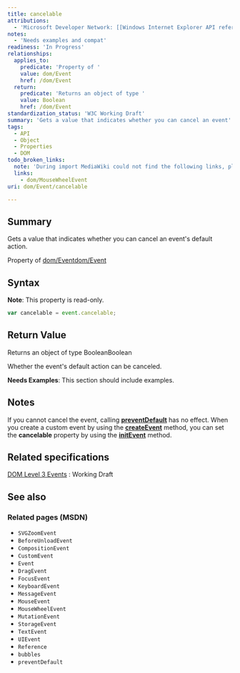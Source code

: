 ```yaml
---
title: cancelable
attributions:
  - 'Microsoft Developer Network: [[Windows Internet Explorer API reference](http://msdn.microsoft.com/en-us/library/ie/hh828809%28v=vs.85%29.aspx) Article]'
notes:
  - 'Needs examples and compat'
readiness: 'In Progress'
relationships:
  applies_to:
    predicate: 'Property of '
    value: dom/Event
    href: /dom/Event
  return:
    predicate: 'Returns an object of type '
    value: Boolean
    href: /dom/Event
standardization_status: 'W3C Working Draft'
summary: 'Gets a value that indicates whether you can cancel an event''s default action.'
tags:
  - API
  - Object
  - Properties
  - DOM
todo_broken_links:
  note: 'During import MediaWiki could not find the following links, please fix and adjust this list.'
  links:
    - dom/MouseWheelEvent
uri: dom/Event/cancelable

---
```

## Summary

Gets a value that indicates whether you can cancel an event's default action.

Property of [dom/Event](/dom/Event)[dom/Event](/dom/Event)

## Syntax

**Note**: This property is read-only.

``` js
var cancelable = event.cancelable;
```

## Return Value

Returns an object of type BooleanBoolean

Whether the event's default action can be canceled.

**Needs Examples**: This section should include examples.

## Notes

If you cannot cancel the event, calling [**preventDefault**](/dom/Event/preventDefault) has no effect. When you create a custom event by using the [**createEvent**](/dom/Document/createEvent) method, you can set the **cancelable** property by using the [**initEvent**](/dom/Event/initEvent) method.

## Related specifications

[DOM Level 3 Events](http://www.w3.org/TR/DOM-Level-3-Events/)
:   Working Draft

## See also

### Related pages (MSDN)

-   `SVGZoomEvent`
-   `BeforeUnloadEvent`
-   `CompositionEvent`
-   `CustomEvent`
-   `Event`
-   `DragEvent`
-   `FocusEvent`
-   `KeyboardEvent`
-   `MessageEvent`
-   `MouseEvent`
-   `MouseWheelEvent`
-   `MutationEvent`
-   `StorageEvent`
-   `TextEvent`
-   `UIEvent`
-   `Reference`
-   `bubbles`
-   `preventDefault`

